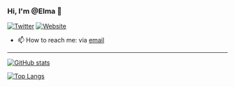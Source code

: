 ### Hi, I'm @Elma 👋

[![Twitter](https://badgen.net/badge/Twitter/Elma/black?icon=twitter)](https://twitter.com/elma_ios)
[![Website](https://badgen.net/badge/Website/caprinux/purple?icon=atom)](https://caprinux.github.io)

- 📫 How to reach me: via [email](caprinux@protonmail.com)

---

[![GitHub stats](https://github-readme-stats.vercel.app/api?username=caprinux&theme=radical&show_icons=true)](https://github.com/anuraghazra/github-readme-stats)

[![Top Langs](https://github-readme-stats.vercel.app/api/top-langs/?username=caprinux&theme=omni&layout=compact)](https://github.com/anuraghazra/github-readme-stats)

<!--
**caprinux/caprinux** is a ✨ _special_ ✨ repository because its `README.md` (this file) appears on your GitHub profile.

Here are some ideas to get you started:

- 🔭 I’m currently working on ...
- 🌱 I’m currently learning ...
- 👯 I’m looking to collaborate on ...
- 🤔 I’m looking for help with ...
- 💬 Ask me about ...
- 📫 How to reach me: ...
- 😄 Pronouns: ...
- ⚡ Fun fact: ...
-->
